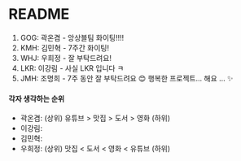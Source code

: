 # README

1. GOG: 곽온겸 - 앙상블팀 화이팅!!!!
2. KMH: 김민혁 - 7주간 화이팅!
3. WHJ: 우희정 - 잘 부탁드려요!
4. LKR: 이강림 - 사실 LKR 입니다 ㅋ
5. JMH: 조명희 - 7주 동안 잘 부탁드려요 😊 행복한 프로젝트... 해요 ... ✨

#### 각자 생각하는 순위

- 곽온겸: (상위) 유튜브 > 맛집 > 도서 > 영화 (하위)
- 이강림:
- 김민혁:
- 우희정: (상위) 맛집 < 도서 < 영화 < 유튜브 (하위)
